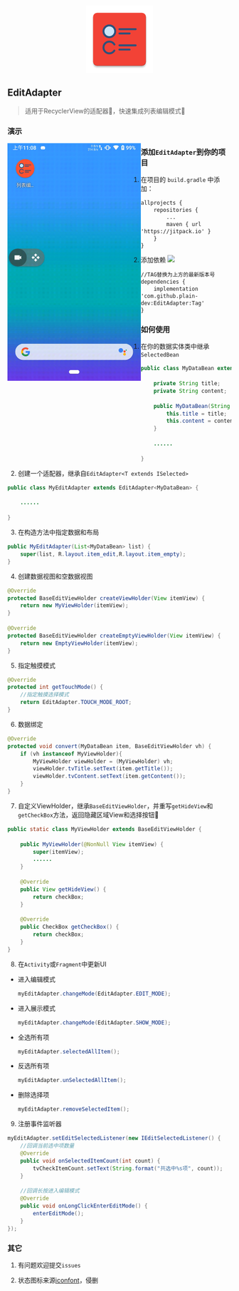 <div align="center">
  <img src="./app/src/main/ic_launcher-web.png" width='150px' alt="ic_launcher-web">
</div>

## EditAdapter

>适用于RecyclerView的适配器🚥，快速集成列表编辑模式🧾

### 演示

<img src='screenshot/demo.gif' width = '300' style="float:left"   />

### 添加`EditAdapter`到你的项目

1. 在项目的 `build.gradle` 中添加：

```
allprojects {
    repositories {
	    ...
	    maven { url 'https://jitpack.io' }
    }
}
```

2. 添加依赖 [![](https://jitpack.io/v/plain-dev/EditAdapter.svg)](https://jitpack.io/#plain-dev/EditAdapter)

```
//TAG替换为上方的最新版本号
dependencies {
    implementation 'com.github.plain-dev:EditAdapter:Tag'
}
```

### 如何使用

1. 在你的数据实体类中继承`SelectedBean`

```java
public class MyDataBean extends SelectedBean {

    private String title;
    private String content;

    public MyDataBean(String title, String content) {
        this.title = title;
        this.content = content;
    }

  	......
    
}
```

2. 创建一个适配器，继承自`EditAdapter<T extends ISelected>`

```java
public class MyEditAdapter extends EditAdapter<MyDataBean> {
    
  	......
      
}
```

3. 在构造方法中指定数据和布局

```java
public MyEditAdapter(List<MyDataBean> list) {
    super(list, R.layout.item_edit,R.layout.item_empty);
}
```

4. 创建数据视图和空数据视图

```java
@Override
protected BaseEditViewHolder createViewHolder(View itemView) {
    return new MyViewHolder(itemView);
}

@Override
protected BaseEditViewHolder createEmptyViewHolder(View itemView) {
    return new EmptyViewHolder(itemView);
}
```

5. 指定触摸模式

```java
@Override
protected int getTouchMode() {
    //指定触摸选择模式
    return EditAdapter.TOUCH_MODE_ROOT;
}
```

6. 数据绑定

```java
@Override
protected void convert(MyDataBean item, BaseEditViewHolder vh) {
    if (vh instanceof MyViewHolder){
        MyViewHolder viewHolder = (MyViewHolder) vh;
        viewHolder.tvTitle.setText(item.getTitle());
        viewHolder.tvContent.setText(item.getContent());
    }
}
```

7. 自定义ViewHolder，继承`BaseEditViewHolder`，并重写`getHideView`和`getCheckBox`方法，返回隐藏区域View和选择按钮🔘

```java
public static class MyViewHolder extends BaseEditViewHolder {

    public MyViewHolder(@NonNull View itemView) {
        super(itemView);
        ......
    }

    @Override
    public View getHideView() {
        return checkBox;
    }

    @Override
    public CheckBox getCheckBox() {
        return checkBox;
    }
}
```

8. 在`Activity`或`Fragment`中更新UI

  - 进入编辑模式

    ```java
    myEditAdapter.changeMode(EditAdapter.EDIT_MODE);
    ```

  - 进入展示模式

    ```java
    myEditAdapter.changeMode(EditAdapter.SHOW_MODE);
    ```

  - 全选所有项

    ```java
    myEditAdapter.selectedAllItem();
    ```

  - 反选所有项

    ```java
    myEditAdapter.unSelectedAllItem();
    ```

  - 删除选择项

    ```java
    myEditAdapter.removeSelectedItem();
    ```

9. 注册事件监听器

```java
myEditAdapter.setEditSelectedListener(new IEditSelectedListener() {
  	//回调当前选中项数量
    @Override
    public void onSelectedItemCount(int count) {
        tvCheckItemCount.setText(String.format("共选中%s项", count));
    }
		
  	//回调长按进入编辑模式
    @Override
    public void onLongClickEnterEditMode() {
        enterEditMode();
    }
});
```

### 其它

1. 有问题欢迎提交`issues`

2. 状态图标来源[iconfont](https://www.iconfont.cn/)，侵删
